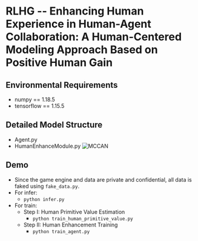 # RLHG -- Enhancing Human Experience in Human-Agent Collaboration: A Human-Centered Modeling Approach Based on Positive Human Gain

## Environmental Requirements
- numpy == 1.18.5
- tensorflow == 1.15.5

## Detailed Model Structure
- Agent.py
- HumanEnhanceModule.py
![MCCAN](./image/network.png)

## Demo
- Since the game engine and data are private and confidential, all data is faked using ```fake_data.py```.
- For infer:
  - ```python infer.py```
- For train:
  - Step I: Human Primitive Value Estimation
    - ```python train_human_primitive_value.py```
  - Step II: Human Enhancement Training
    - ```python train_agent.py```
